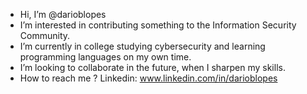 - Hi, I’m @darioblopes
- I’m interested in contributing something to the Information Security Community.
- I’m currently in college studying cybersecurity and learning programming languages on my own time.
- I’m looking to collaborate in the future, when I sharpen my skills.
- How to reach me ? Linkedin: www.linkedin.com/in/darioblopes
